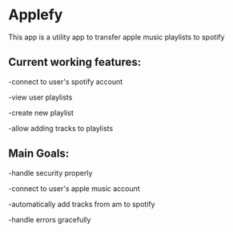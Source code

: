 # Applefy

This app is a utility app to transfer apple music playlists to spotify

## Current working features:

-connect to user's spotify account

-view user playlists

-create new playlist

-allow adding tracks to playlists

## Main Goals:

-handle security properly

-connect to user's apple music account

-automatically add tracks from am to spotify

-handle errors gracefully
